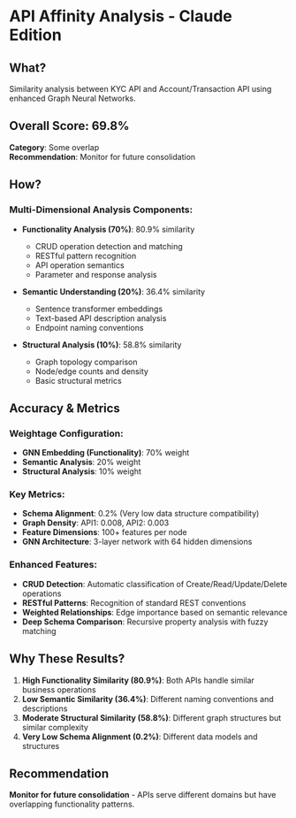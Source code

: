 # API Affinity Analysis - Claude Edition

## What?
Similarity analysis between KYC API and Account/Transaction API using enhanced Graph Neural Networks.

## Overall Score: 69.8%
**Category**: Some overlap  
**Recommendation**: Monitor for future consolidation

## How?
### Multi-Dimensional Analysis Components:
- **Functionality Analysis (70%)**: 80.9% similarity
  - CRUD operation detection and matching
  - RESTful pattern recognition
  - API operation semantics
  - Parameter and response analysis
  
- **Semantic Understanding (20%)**: 36.4% similarity
  - Sentence transformer embeddings
  - Text-based API description analysis
  - Endpoint naming conventions
  
- **Structural Analysis (10%)**: 58.8% similarity
  - Graph topology comparison
  - Node/edge counts and density
  - Basic structural metrics

## Accuracy & Metrics

### Weightage Configuration:
- **GNN Embedding (Functionality)**: 70% weight
- **Semantic Analysis**: 20% weight  
- **Structural Analysis**: 10% weight

### Key Metrics:
- **Schema Alignment**: 0.2% (Very low data structure compatibility)
- **Graph Density**: API1: 0.008, API2: 0.003
- **Feature Dimensions**: 100+ features per node
- **GNN Architecture**: 3-layer network with 64 hidden dimensions

### Enhanced Features:
- **CRUD Detection**: Automatic classification of Create/Read/Update/Delete operations
- **RESTful Patterns**: Recognition of standard REST conventions
- **Weighted Relationships**: Edge importance based on semantic relevance
- **Deep Schema Comparison**: Recursive property analysis with fuzzy matching

## Why These Results?
1. **High Functionality Similarity (80.9%)**: Both APIs handle similar business operations
2. **Low Semantic Similarity (36.4%)**: Different naming conventions and descriptions
3. **Moderate Structural Similarity (58.8%)**: Different graph structures but similar complexity
4. **Very Low Schema Alignment (0.2%)**: Different data models and structures

## Recommendation
**Monitor for future consolidation** - APIs serve different domains but have overlapping functionality patterns.